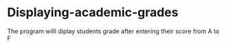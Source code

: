 # Displaying-academic-grades
The program willl diplay students grade after entering their score from A to F
